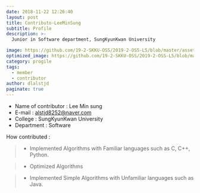 ```yaml
---
date: 2018-11-22 12:26:40
layout: post
title: Contributo-LeeMinSung
subtitle: Profile
description: >-
  Junior in Software department, SungKyunKwan University

image: https://github.com/19-2-SKKU-OSS/2019-2-OSS-L5/blob/master/assets/img/%EC%BA%A1%EC%B2%98.PNG
optimized_image: https://github.com/19-2-SKKU-OSS/2019-2-OSS-L5/blob/master/assets/img/%EC%BA%A1%EC%B2%98.PNG
category: progile
tags:
  - member
  - contributor
author: dlalstjd
paginate: true
---
```

- Name of contributor : Lee Min sung
- E-mail : alstjd8252@naver.com
- College : SungKyunKwan University
- Department : Software

How contributed : 
> - Implemented Algorithms with Familiar languages such as C, C++, Python.

> - Optimized Algorithms 

> - Implemented Simple Algorithms with Unfamiliar languages such as Java.



